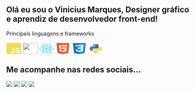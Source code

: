 ## Olá eu sou o Vinicius Marques, Designer gráfico e aprendiz de desenvolvedor front-end!

<div style="display: inline_block">
Principais linguagens e frameworks
  <br />
  <br />
  <img align="center" height="30" width="40" src="https://raw.githubusercontent.com/devicons/devicon/master/icons/javascript/javascript-plain.svg">
  <img align="center" height="30" width="40" src="https://upload.wikimedia.org/wikipedia/commons/thumb/b/b2/Bootstrap_logo.svg/1280px-Bootstrap_logo.svg.png">
  <img align="center" height="30" width="40" src="https://raw.githubusercontent.com/devicons/devicon/master/icons/react/react-original.svg">
  <img align="center" height="30" width="40" src="https://raw.githubusercontent.com/devicons/devicon/master/icons/html5/html5-original.svg">
  <img align="center" height="30" width="40" src="https://raw.githubusercontent.com/devicons/devicon/master/icons/css3/css3-original.svg">
  <img align="center" height="30" width="40" src="https://raw.githubusercontent.com/devicons/devicon/master/icons/python/python-original.svg">
</div>

## Me acompanhe nas redes sociais...
 
<div> 
  <a href="https://instagram.com/m.arkes" target="_blank"><img src="https://img.shields.io/badge/-Instagram-%23E4405F?style=for-the-badge&logo=instagram&logoColor=white" target="_blank"></a>
  <a href="https://www.behance.net/viniciusmmarques" target="_blank"><img src="https://img.shields.io/badge/-Behance-%23333?style=for-the-badge&logo=behance&logoColor=white" target="_blank"></a>
  <a href = "mailto:vinicius.messias.marques@gmail.com"><img src="https://img.shields.io/badge/-Gmail-?color=ff0000?style=for-the-badge&logo=gmail&logoColor=white" target="_blank"></a>
  <a href="[https://www.linkedin.com/in/](https://www.linkedin.com/in/vinicius-messias-marques-78b32460/)" target="_blank"><img src="https://img.shields.io/badge/-LinkedIn-%230077B5?style=for-the-badge&logo=linkedin&logoColor=white" target="_blank"></a> 
 
</div>
